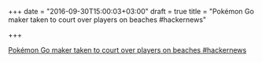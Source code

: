+++
date = "2016-09-30T15:00:03+03:00"
draft = true
title = "Pokémon Go maker taken to court over players on beaches  #hackernews"

+++

<p><a href="https://t.co/WJnMaRmW9T">Pokémon Go maker taken to court over players on beaches  #hackernews</a></p>
